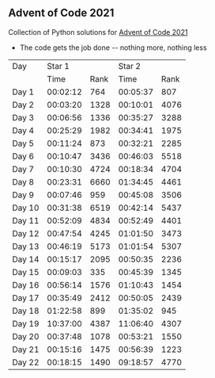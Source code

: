 ## Advent of Code 2021


Collection of Python solutions for [Advent of Code 2021](https://adventofcode.com/2021) 

- The code gets the job done -- nothing more, nothing less

<table>
    <tr>
        <td>Day</td>
        <td colspan="2">Star 1</td>
        <td colspan="2">Star 2</td>
    </tr>
    <tr>
        <td></td>
        <td>Time</td>
        <td>Rank</td>
        <td>Time</td>
        <td>Rank</td>
    </tr>
    <tr>
        <td>Day 1</td>
        <td>00:02:12</td>
        <td>764</td>
        <td>00:05:37</td>
        <td>807</td>
    </tr>
    <tr>
        <td>Day 2</td>
        <td>00:03:20</td>
        <td>1328</td>
        <td>00:10:01</td>
        <td>4076</td>
    </tr>
    <tr>
        <td>Day 3</td>
        <td>00:06:56</td>
        <td>1336</td>
        <td>00:35:27</td>
        <td>3288</td>
    </tr>
    <tr>
        <td>Day 4</td>
        <td>00:25:29</td>
        <td>1982</td>
        <td>00:34:41</td>
        <td>1975</td>
    </tr>
    <tr>
        <td>Day 5</td>
        <td>00:11:24</td>
        <td>873</td>
        <td>00:32:21</td>
        <td>2285</td>
    </tr>
    <tr>
        <td>Day 6</td>
        <td>00:10:47</td>
        <td>3436</td>
        <td>00:46:03</td>
        <td>5518</td>
    </tr>
    <tr>
        <td>Day 7</td>
        <td>00:10:30</td>
        <td>4724</td>
        <td>00:18:34</td>
        <td>4704</td>
    </tr>
    <tr>
        <td>Day 8</td>
        <td>00:23:31</td>
        <td>6660</td>
        <td>01:34:45</td>
        <td>4461</td>
    </tr>
    <tr>
        <td>Day 9</td>
        <td>00:07:46</td>
        <td>959</td>
        <td>00:45:08</td>
        <td>3506</td>
    </tr>
    <tr>
        <td>Day 10</td>
        <td>00:31:38</td>
        <td>6519</td>
        <td>00:42:14</td>
        <td>5437</td>
    </tr>
    <tr>
        <td>Day 11</td>
        <td>00:52:09</td>
        <td>4834</td>
        <td>00:52:49</td>
        <td>4401</td>
    </tr>
    <tr>
        <td>Day 12</td>
        <td>00:47:54</td>
        <td>4245</td>
        <td>01:01:50</td>
        <td>3473</td>
    </tr>
    <tr>
        <td>Day 13</td>
        <td>00:46:19</td>
        <td>5173</td>
        <td>01:01:54</td>
        <td>5307</td>
    </tr>
    <tr>
        <td>Day 14</td>
        <td>00:15:17</td>
        <td>2095</td>
        <td>00:50:35</td>
        <td>2236</td>
    </tr>
    <tr>
        <td>Day 15</td>
        <td>00:09:03</td>
        <td>335</td>
        <td>00:45:39</td>
        <td>1345</td>
    </tr>
    <tr>
        <td>Day 16</td>
        <td>00:56:14</td>
        <td>1576</td>
        <td>01:10:43</td>
        <td>1454</td>
    </tr>
    <tr>
        <td>Day 17</td>
        <td>00:35:49</td>
        <td>2412</td>
        <td>00:50:05</td>
        <td>2439</td>
    </tr>
    <tr>
        <td>Day 18</td>
        <td>01:22:58</td>
        <td>899</td>
        <td>01:35:02</td>
        <td>945</td>
    </tr>
    <tr>
        <td>Day 19</td>
        <td>10:37:00</td>
        <td>4387</td>
        <td>11:06:40</td>
        <td>4307</td>
    </tr>
    <tr>
        <td>Day 20</td>
        <td>00:37:48</td>
        <td>1078</td>
        <td>00:53:21</td>
        <td>1550</td>
    </tr>
    <tr>
        <td>Day 21</td>
        <td>00:15:16</td>
        <td>1475</td>
        <td>00:56:39</td>
        <td>1223</td>
    </tr>
    <tr>
        <td>Day 22</td>
        <td>00:18:15</td>
        <td>1490</td>
        <td>09:18:57</td>
        <td>4770</td>
    </tr>
</table>